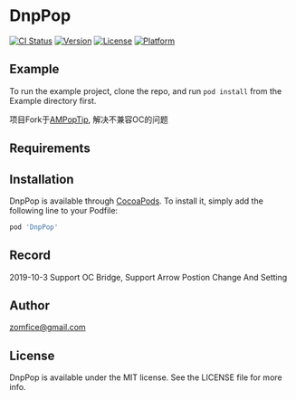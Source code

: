 # DnpPop

[![CI Status](https://img.shields.io/travis/zomfice@gmail.com/DnpPop.svg?style=flat)](https://travis-ci.org/zomfice@gmail.com/DnpPop)
[![Version](https://img.shields.io/cocoapods/v/DnpPop.svg?style=flat)](https://cocoapods.org/pods/DnpPop)
[![License](https://img.shields.io/cocoapods/l/DnpPop.svg?style=flat)](https://cocoapods.org/pods/DnpPop)
[![Platform](https://img.shields.io/cocoapods/p/DnpPop.svg?style=flat)](https://cocoapods.org/pods/DnpPop)

## Example

To run the example project, clone the repo, and run `pod install` from the Example directory first.

项目Fork于[AMPopTip](https://github.com/andreamazz/AMPopTip), 解决不兼容OC的问题

## Requirements

## Installation

DnpPop is available through [CocoaPods](https://cocoapods.org). To install
it, simply add the following line to your Podfile:

```ruby
pod 'DnpPop'
```

## Record

2019-10-3 Support OC Bridge, Support Arrow Postion Change And Setting

## Author

zomfice@gmail.com

## License

DnpPop is available under the MIT license. See the LICENSE file for more info.
